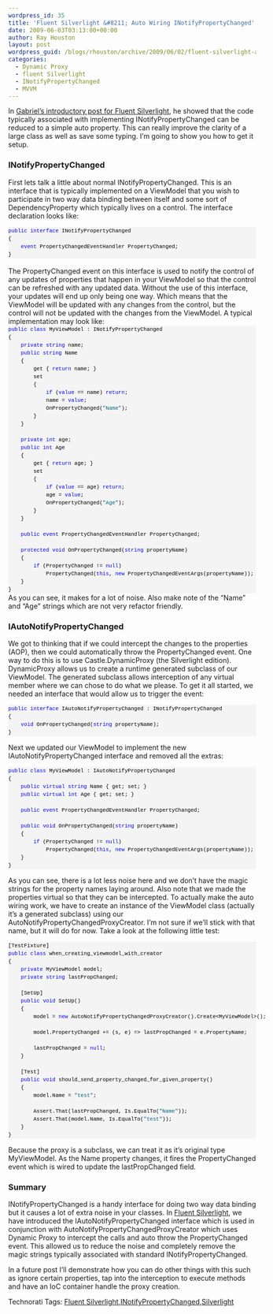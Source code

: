 ```yaml
---
wordpress_id: 35
title: 'Fluent Silverlight &#8211; Auto Wiring INotifyPropertyChanged'
date: 2009-06-03T03:13:00+00:00
author: Ray Houston
layout: post
wordpress_guid: /blogs/rhouston/archive/2009/06/02/fluent-silverlight-auto-wiring-inotifypropertychanged.aspx
categories:
  - Dynamic Proxy
  - fluent Silverlight
  - INotifyPropertyChanged
  - MVVM
---
```

In [Gabriel&#8217;s introductory post for Fluent Silverlight](/blogs/gabrielschenker/archive/2009/06/02/fluent-silverlight-part-2-binding-properties.aspx), he showed that the code typically associated with implementing INotifyPropertyChanged can be reduced to a simple auto property. This can really improve the clarity of a large class as well as save some typing. I&#8217;m going to show you how to get it setup.

### INotifyPropertyChanged

First lets talk a little about normal INotifyPropertyChanged. This is an interface that is typically implemented on a ViewModel that you wish to participate in two way data binding between itself and some sort of DependencyProperty which typically lives on a control. The interface declaration looks like:

<div>
  <pre style="border-style: none;margin: 0em;padding: 0px;overflow: visible;font-size: 8pt;width: 100%;color: black;line-height: 12pt;font-family: consolas,'Courier New',courier,monospace;background-color: #f4f4f4"><span style="color: #0000ff">public</span> <span style="color: #0000ff">interface</span> INotifyPropertyChanged<br />{<br />    <span style="color: #0000ff">event</span> PropertyChangedEventHandler PropertyChanged;<br />}<br /></pre>
</div>

<div>
  &nbsp;
</div>

<div>
  The PropertyChanged event on this interface is used to notify the control of any updates of properties that happen in your ViewModel so that the control can be refreshed with any updated data. Without the use of this interface, your updates will end up only being one way. Which means that the ViewModel will be updated with any changes from the control, but the control will not be updated with the changes from the ViewModel. A typical implementation may look like:
</div>

<div>
  <pre style="border-style: none;margin: 0em;padding: 0px;overflow: visible;font-size: 8pt;width: 100%;color: black;line-height: 12pt;font-family: consolas,'Courier New',courier,monospace;background-color: #f4f4f4"><span style="color: #0000ff">public</span> <span style="color: #0000ff">class</span> MyViewModel : INotifyPropertyChanged<br />{<br />    <span style="color: #0000ff">private</span> <span style="color: #0000ff">string</span> name;<br />    <span style="color: #0000ff">public</span> <span style="color: #0000ff">string</span> Name<br />    {<br />        get { <span style="color: #0000ff">return</span> name; }<br />        set<br />        {<br />            <span style="color: #0000ff">if</span> (<span style="color: #0000ff">value</span> == name) <span style="color: #0000ff">return</span>; <br />            name = <span style="color: #0000ff">value</span>;<br />            OnPropertyChanged(<span style="color: #006080">"Name"</span>);<br />        }<br />    }<br /><br />    <span style="color: #0000ff">private</span> <span style="color: #0000ff">int</span> age;<br />    <span style="color: #0000ff">public</span> <span style="color: #0000ff">int</span> Age<br />    {<br />        get { <span style="color: #0000ff">return</span> age; }<br />        set<br />        {<br />            <span style="color: #0000ff">if</span> (<span style="color: #0000ff">value</span> == age) <span style="color: #0000ff">return</span>;<br />            age = <span style="color: #0000ff">value</span>;<br />            OnPropertyChanged(<span style="color: #006080">"Age"</span>);<br />        }<br />    }<br /><br />    <span style="color: #0000ff">public</span> <span style="color: #0000ff">event</span> PropertyChangedEventHandler PropertyChanged;<br /><br />    <span style="color: #0000ff">protected</span> <span style="color: #0000ff">void</span> OnPropertyChanged(<span style="color: #0000ff">string</span> propertyName)<br />    {<br />        <span style="color: #0000ff">if</span> (PropertyChanged != <span style="color: #0000ff">null</span>)<br />            PropertyChanged(<span style="color: #0000ff">this</span>, <span style="color: #0000ff">new</span> PropertyChangedEventArgs(propertyName));<br />    }<br />}<br /></pre>
</div>

<div>
  As you can see, it makes for a lot of noise. Also make note of the &#8220;Name&#8221; and &#8220;Age&#8221; strings which are not very refactor friendly.
</div>

### IAutoNotifyPropertyChanged

We got to thinking that if we could intercept the changes to the properties (AOP), then we could automatically throw the PropertyChanged event. One way to do this is to use Castle.DynamicProxy (the Silverlight edition). DynamicProxy allows us to create a runtime generated subclass of our ViewModel. The generated subclass allows interception of any virtual member where we can chose to do what we please. To get it all started, we needed an interface that would allow us to trigger the event:

<div>
  <pre style="border-style: none;margin: 0em;padding: 0px;overflow: visible;font-size: 8pt;width: 100%;color: black;line-height: 12pt;font-family: consolas,'Courier New',courier,monospace;background-color: #f4f4f4"><span style="color: #0000ff">public</span> <span style="color: #0000ff">interface</span> IAutoNotifyPropertyChanged : INotifyPropertyChanged<br />{<br />    <span style="color: #0000ff">void</span> OnPropertyChanged(<span style="color: #0000ff">string</span> propertyName);<br />}<br /></pre>
</div>

Next we updated our ViewModel to implement the new IAutoNotifyPropertyChanged interface and removed all the extras:

<div>
  <pre style="border-style: none;margin: 0em;padding: 0px;overflow: visible;font-size: 8pt;width: 100%;color: black;line-height: 12pt;font-family: consolas,'Courier New',courier,monospace;background-color: #f4f4f4"><span style="color: #0000ff">public</span> <span style="color: #0000ff">class</span> MyViewModel : IAutoNotifyPropertyChanged<br />{<br />    <span style="color: #0000ff">public</span> <span style="color: #0000ff">virtual</span> <span style="color: #0000ff">string</span> Name { get; set; }<br />    <span style="color: #0000ff">public</span> <span style="color: #0000ff">virtual</span> <span style="color: #0000ff">int</span> Age { get; set; }<br /><br />    <span style="color: #0000ff">public</span> <span style="color: #0000ff">event</span> PropertyChangedEventHandler PropertyChanged;<br /><br />    <span style="color: #0000ff">public</span> <span style="color: #0000ff">void</span> OnPropertyChanged(<span style="color: #0000ff">string</span> propertyName)<br />    {<br />        <span style="color: #0000ff">if</span> (PropertyChanged != <span style="color: #0000ff">null</span>)<br />            PropertyChanged(<span style="color: #0000ff">this</span>, <span style="color: #0000ff">new</span> PropertyChangedEventArgs(propertyName));<br />    }<br />}<br /></pre>
</div>

As you can see, there is a lot less noise here and we don&#8217;t have the magic strings for the property names laying around. Also note that we made the properties virtual so that they can be intercepted. To actually make the auto wiring work, we have to create an instance of the ViewModel class (actually it&#8217;s a generated subclass) using our AutoNotifyPropertyChangedProxyCreator. I&#8217;m not sure if we&#8217;ll stick with that name, but it will do for now. Take a look at the following little test:

<div>
  <pre style="border-style: none;margin: 0em;padding: 0px;overflow: visible;font-size: 8pt;width: 100%;color: black;line-height: 12pt;font-family: consolas,'Courier New',courier,monospace;background-color: #f4f4f4">[TestFixture]<br /><span style="color: #0000ff">public</span> <span style="color: #0000ff">class</span> when_creating_viewmodel_with_creator<br />{<br />    <span style="color: #0000ff">private</span> MyViewModel model;<br />    <span style="color: #0000ff">private</span> <span style="color: #0000ff">string</span> lastPropChanged;<br /><br />    [SetUp]<br />    <span style="color: #0000ff">public</span> <span style="color: #0000ff">void</span> SetUp()<br />    {<br />        model = <span style="color: #0000ff">new</span> AutoNotifyPropertyChangedProxyCreator().Create&lt;MyViewModel&gt;();<br /><br />        model.PropertyChanged += (s, e) =&gt; lastPropChanged = e.PropertyName;<br /><br />        lastPropChanged = <span style="color: #0000ff">null</span>;<br />    }<br /><br />    [Test]<br />    <span style="color: #0000ff">public</span> <span style="color: #0000ff">void</span> should_send_property_changed_for_given_property()<br />    {<br />        model.Name = <span style="color: #006080">"test"</span>;<br /><br />        Assert.That(lastPropChanged, Is.EqualTo(<span style="color: #006080">"Name"</span>));<br />        Assert.That(model.Name, Is.EqualTo(<span style="color: #006080">"test"</span>));<br />    }<br />}<br /></pre>
</div>

Because the proxy is a subclass, we can treat it as it&#8217;s original type MyViewModel. As the Name property changes, it fires the PropertyChanged event which is wired to update the lastPropChanged field.

### Summary

INotifyPropertyChanged is a handy interface for doing two way data binding but it causes a lot of extra noise in your classes. In [Fluent Silverlight](http://code.google.com/p/fluent-silverlight/), we have introduced the IAutoNotifyPropertyChanged interface which is used in conjunction with AutoNotifyPropertyChangedProxyCreator which uses Dynamic Proxy to intercept the calls and auto throw the PropertyChanged event. This allowed us to reduce the noise and completely remove the magic strings typically associated with standard INotifyPropertyChanged. 

In a future post I&#8217;ll demonstrate how you can do other things with this such as ignore certain properties, tap into the interception to execute methods and have an IoC container handle the proxy creation.

<div class="wlWriterSmartContent" style="padding-right: 0px;padding-left: 0px;padding-bottom: 0px;margin: 0px;padding-top: 0px">
  Technorati Tags: <a href="http://technorati.com/tags/Fluent%20Silverlight" rel="tag">Fluent Silverlight</a>,<a href="http://technorati.com/tags/INotifyPropertyChanged" rel="tag">INotifyPropertyChanged</a>,<a href="http://technorati.com/tags/Silverlight" rel="tag">Silverlight</a>
</div>